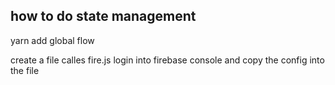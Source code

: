 ## how to do state management


yarn add global flow

create a file calles fire.js
login into firebase console and copy the config into the file
